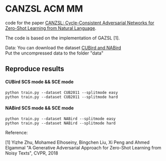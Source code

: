 # CANZSL ACM MM
code for the paper [CANZSL: Cycle-Consistent Adversarial Networks for Zero-Shot Learning from Natural Language](https://arxiv.org/pdf/1909.09822.pdf).

The code is based on the implementation of GAZSL [1].

Data:
You can download the dataset [CUBird and NABird](https://drive.google.com/open?id=1YUcYHgv4HceHOzza8OGzMp092taKAAq1)   
Put the uncompressed data to the folder "data"

## Reproduce results 
#### CUBird SCS mode && SCE mode
```shell
python train.py --dataset CUB2011 --splitmode easy
python train.py --dataset CUB2011 --splitmode hard
```

#### NABird SCS mode && SCE mode
```shell
python train.py --dataset NABird --splitmode easy
python train.py --dataset NABird --splitmode hard
```

Reference:

[1] Yizhe Zhu, Mohamed Elhoseiny, Bingchen Liu, Xi Peng and Ahmed Elgammal
"A Generative Adversarial  Approach for Zero-Shot Learning from Noisy Texts", CVPR, 2018
